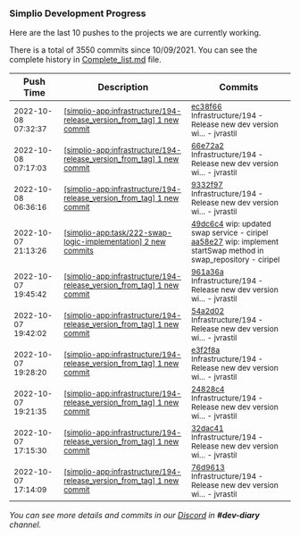 
### Simplio Development Progress

Here are the last 10 pushes to the projects we are currently working.

There is a total of 3550 commits since 10/09/2021. You can see the complete history in
 [Complete_list.md](Complete_list.md) file.

| Push Time | Description | Commits |
| --- | --- | --- |
| <sub>2022-10-08 07:32:37</sub> | <sub>[[simplio-app:infrastructure/194\-release\_version\_from\_tag] 1 new commit](https://github.com/SimplioOfficial/simplio-app/commit/ec38f6668a1cbf07e4ea9856be769ce5634c2dea)</sub> | <sub>[ec38f66](https://github.com/SimplioOfficial/simplio-app/commit/ec38f6668a1cbf07e4ea9856be769ce5634c2dea) Infrastructure/194 - Release new dev version wi... - jvrastil</sub> |
| <sub>2022-10-08 07:17:03</sub> | <sub>[[simplio-app:infrastructure/194\-release\_version\_from\_tag] 1 new commit](https://github.com/SimplioOfficial/simplio-app/commit/66e72a2df720014df90d5f15b01c53e567bd67c6)</sub> | <sub>[66e72a2](https://github.com/SimplioOfficial/simplio-app/commit/66e72a2df720014df90d5f15b01c53e567bd67c6) Infrastructure/194 - Release new dev version wi... - jvrastil</sub> |
| <sub>2022-10-08 06:36:16</sub> | <sub>[[simplio-app:infrastructure/194\-release\_version\_from\_tag] 1 new commit](https://github.com/SimplioOfficial/simplio-app/commit/9332f9735f4258d1263cf285bd8288cf96e43c73)</sub> | <sub>[9332f97](https://github.com/SimplioOfficial/simplio-app/commit/9332f9735f4258d1263cf285bd8288cf96e43c73) Infrastructure/194 - Release new dev version wi... - jvrastil</sub> |
| <sub>2022-10-07 21:13:26</sub> | <sub>[[simplio-app:task/222\-swap\-logic\-implementation] 2 new commits](https://github.com/SimplioOfficial/simplio-app/compare/a86d9cffe88b...aa58e27a520c)</sub> | <sub>[49dc6c4](https://github.com/SimplioOfficial/simplio-app/commit/49dc6c44c4537a95e9ad1a1e8be5c5b49a63a174) wip: updated swap service - ciripel<br>[aa58e27](https://github.com/SimplioOfficial/simplio-app/commit/aa58e27a520c36cd341cfa9c519fe494efd6b589) wip: implement startSwap method in swap_repository - ciripel</sub> |
| <sub>2022-10-07 19:45:42</sub> | <sub>[[simplio-app:infrastructure/194\-release\_version\_from\_tag] 1 new commit](https://github.com/SimplioOfficial/simplio-app/commit/961a36ae6037fe14af673e866b14bec61c173fe7)</sub> | <sub>[961a36a](https://github.com/SimplioOfficial/simplio-app/commit/961a36ae6037fe14af673e866b14bec61c173fe7) Infrastructure/194 - Release new dev version wi... - jvrastil</sub> |
| <sub>2022-10-07 19:42:02</sub> | <sub>[[simplio-app:infrastructure/194\-release\_version\_from\_tag] 1 new commit](https://github.com/SimplioOfficial/simplio-app/commit/54a2d023d076b19cfcfc59b46fc1cf0eedb22389)</sub> | <sub>[54a2d02](https://github.com/SimplioOfficial/simplio-app/commit/54a2d023d076b19cfcfc59b46fc1cf0eedb22389) Infrastructure/194 - Release new dev version wi... - jvrastil</sub> |
| <sub>2022-10-07 19:28:20</sub> | <sub>[[simplio-app:infrastructure/194\-release\_version\_from\_tag] 1 new commit](https://github.com/SimplioOfficial/simplio-app/commit/e3f2f8a83e46d37de94c493821159f9fc32f3cde)</sub> | <sub>[e3f2f8a](https://github.com/SimplioOfficial/simplio-app/commit/e3f2f8a83e46d37de94c493821159f9fc32f3cde) Infrastructure/194 - Release new dev version wi... - jvrastil</sub> |
| <sub>2022-10-07 19:21:35</sub> | <sub>[[simplio-app:infrastructure/194\-release\_version\_from\_tag] 1 new commit](https://github.com/SimplioOfficial/simplio-app/commit/24828c423ef7ebdaf47dffec59f7a51b99199756)</sub> | <sub>[24828c4](https://github.com/SimplioOfficial/simplio-app/commit/24828c423ef7ebdaf47dffec59f7a51b99199756) Infrastructure/194 - Release new dev version wi... - jvrastil</sub> |
| <sub>2022-10-07 17:15:30</sub> | <sub>[[simplio-app:infrastructure/194\-release\_version\_from\_tag] 1 new commit](https://github.com/SimplioOfficial/simplio-app/commit/32dac41a874a22efc18bf270c2c09f1ec92f643d)</sub> | <sub>[32dac41](https://github.com/SimplioOfficial/simplio-app/commit/32dac41a874a22efc18bf270c2c09f1ec92f643d) Infrastructure/194 - Release new dev version wi... - jvrastil</sub> |
| <sub>2022-10-07 17:14:09</sub> | <sub>[[simplio-app:infrastructure/194\-release\_version\_from\_tag] 1 new commit](https://github.com/SimplioOfficial/simplio-app/commit/76d96135930185114aa17ef65b1b01d1fc5abfe3)</sub> | <sub>[76d9613](https://github.com/SimplioOfficial/simplio-app/commit/76d96135930185114aa17ef65b1b01d1fc5abfe3) Infrastructure/194 - Release new dev version wi... - jvrastil</sub> |

_You can see more details and commits in our [Discord](https://discord.gg/aKhjuwZmdP) in **#dev-diary** channel._
